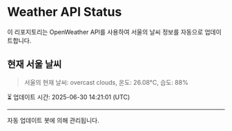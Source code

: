 
# Weather API Status

이 리포지토리는 OpenWeather API를 사용하여 서울의 날씨 정보를 자동으로 업데이트합니다.

## 현재 서울 날씨
> 서울의 현재 날씨: overcast clouds, 온도: 26.08°C, 습도: 88%

⏳ 업데이트 시간: 2025-06-30 14:21:01 (UTC)

---
자동 업데이트 봇에 의해 관리됩니다.
